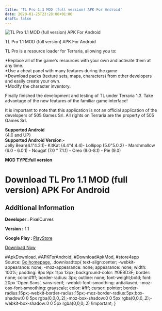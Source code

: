 ```yaml
---
title: 'TL Pro 1.1 MOD (full version) APK For Android'
date: 2020-01-25T23:28:00+01:00
draft: false
---
```


![TL Pro 1.1 MOD (full version) APK For Android](https://i1.wp.com/apkhome.net/wp-content/uploads/2020/01/TL-Pro-1.1-MOD-full-version.png "TL Pro 1.1 MOD (full version) APK For Android")

  

TL Pro 1.1 MOD (full version) APK For Android

TL Pro is a resource loader for Terraria, allowing you to:

\*Replace all of the game's resources with your own and activate them at any time.  
\*Use a cheat panel with many features during the game  
\*Download packs (texture sets, maps, characters) from other developers and easily create your own.  
\*Modify the character inventory.

Finally finished the development and testing of TL under Terraria 1.3. Take advantage of the new features of the familiar game interface!

It is important to note that this application is not an official application of the developers of 505 Games Srl. All rights on Terraria are the property of 505 Games Srl.

**Supported Android**  
{4.0 and UP}  
**Supported Android Version**:-  
Jelly Bean(4.1"4.3.1)- KitKat (4.4"4.4.4)- Lollipop (5.0"5.0.2) - Marshmallow (6.0 - 6.0.1) - Nougat (7.0 " 7.1.1) - Oreo (8.0-8.1) - Pie (9.0)

**MOD TYPE:full version**

Download TL Pro 1.1 MOD (full version) APK For Android
======================================================

Additional Information
----------------------

**Developer :** PixelCurves

**Version :** 1.1

**Google Play :** [PlayStore](https://play.google.com/store/apps/details?id=com.pixelcurves.terlauncher)

  

[Download Now](https://store4app.co/post/tl-pro-1-1-mod-full-version-apk-for-android_1579973153)

  
#ApkDownload, #APKForAndroid, #DownloadApkMod, #store4app  
Source: [Go homepage.](https://store4app.co/post/tl-pro-1-1-mod-full-version-apk-for-android_1579973153) .downloadtop{ text-align:center; -webkit-appearance: none; -moz-appearance: none; appearance: none; width: 100%; padding: 9px 9px 11px 13px; background-color: #0EBD3F; border: none; color:#fff; border-radius: 3px; outline: none; font-weight;bold; font: 20px 'Open Sans', sans-serif; -webkit-font-smoothing: antialiased; -moz-osx-font-smoothing: grayscale; color: #fff; cursor: pointer; border-radius:15px;-webkit-border-radius:15px;-moz-border-radius:5px;box-shadow:0 0 5px rgba(0,0,0,.2);-moz-box-shadow:0 0 5px rgba(0,0,0,.2);-webkit-box-shadow:0 0 5px rgba(0,0,0,.2) !important; }